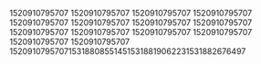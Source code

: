 1520910795707
1520910795707
1520910795707
1520910795707
1520910795707
1520910795707
1520910795707
1520910795707
1520910795707
1520910795707
1520910795707
1520910795707
1520910795707
1520910795707
1520910795707153188085514515318819062231531882676497